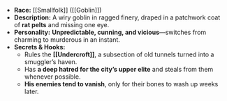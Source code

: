 - **Race:** [[Smallfolk]] ([[Goblin]])
- **Description:** A wiry goblin in ragged finery, draped in a patchwork coat of **rat pelts** and missing one eye.
- **Personality:** **Unpredictable, cunning, and vicious**—switches from charming to murderous in an instant.
- **Secrets & Hooks:**
    - Rules the **[[Undercroft]]**, a subsection of old tunnels turned into a smuggler’s haven.
    - Has **a deep hatred for the city’s upper elite** and steals from them whenever possible.
    - **His enemies tend to vanish**, only for their bones to wash up weeks later.